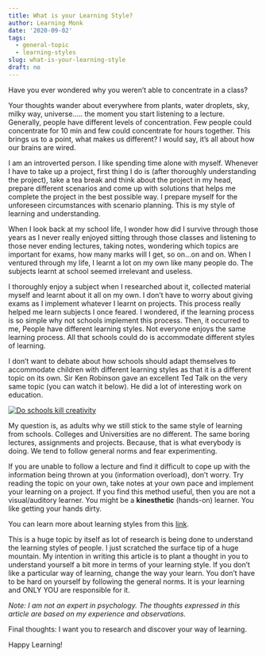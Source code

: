 ```yaml
---
title: What is your Learning Style?
author: Learning Monk
date: '2020-09-02'
tags:
  - general-topic
  - learning-styles
slug: what-is-your-learning-style
draft: no
---
```


Have you ever wondered why you weren’t able to concentrate in a class?

Your thoughts wander about everywhere from plants, water droplets, sky, milky way, universe….. the moment you start listening to a lecture. Generally, people have different levels of concentration. Few people could concentrate for 10 min and few could concentrate for hours together. This brings us to a point, what makes us different? I would say, it’s all about how our brains are wired.

I am an introverted person. I like spending time alone with myself. Whenever I have to take up a project, first thing I do is (after thoroughly understanding the project), take a tea break and think about the project in my head, prepare different scenarios and come up with solutions that helps me complete the project in the best possible way. I prepare myself for the unforeseen circumstances with scenario planning. This is my style of learning and understanding.

When I look back at my school life, I wonder how did I survive through those years as I never really enjoyed sitting through those classes and listening to those never ending lectures, taking notes, wondering which topics are important for exams, how many marks will I get, so on…on and on. When I ventured through my life, I learnt a lot on my own like many people do. The subjects learnt at school seemed irrelevant and useless.

I thoroughly enjoy a subject when I researched about it, collected material myself and learnt about it all on my own. I don’t have to worry about giving exams as I implement whatever I learnt on projects. This process really helped me learn subjects I once feared. I wondered, if the learning process is so simple why not schools implement this process. Then, it occurred to me, People have different learning styles. Not everyone enjoys the same learning process. All that schools could do is accommodate different styles of learning.

I don’t want to debate about how schools should adapt themselves to accommodate children with different learning styles as that it is a different topic on its own. Sir Ken Robinson gave an excellent Ted Talk on the very same topic (you can watch it below). He did a lot of interesting work on education.


[![Do schools kill creativity](http://img.youtube.com/vi/iG9CE55wbtY/0.jpg)](https://www.youtube.com/watch?v=iG9CE55wbtY "Do Schools kill creativity")


My question is, as adults why we still stick to the same style of learning from schools. Colleges and Universities are no different. The same boring lectures, assignments and projects. Because, that is what everybody is doing. We tend to follow general norms and fear experimenting.

If you are unable to follow a lecture and find it difficult to cope up with the information being thrown at you (information overload), don’t worry. Try reading the topic on your own, take notes at your own pace and implement your learning on a project. If you find this method useful, then you are not a visual/auditory learner. You might be a **kinesthetic** (hands-on) learner. You like getting your hands dirty.


You can learn more about learning styles from this [link](https://en.wikipedia.org/wiki/Learning_styles).


This is a huge topic by itself as lot of research is being done to understand the learning styles of people. I just scratched the surface tip of a huge mountain. My intention in writing this article is to plant a thought in you to understand yourself a bit more in terms of your learning style. If you don’t like a particular way of learning, change the way your learn. You don’t have to be hard on yourself by following the general norms. It is your learning and ONLY YOU are responsible for it.

*Note: I am not an expert in psychology. The thoughts expressed in this article are based on my experience and observations.*

Final thoughts: I want you to research and discover your way of learning.

Happy Learning!